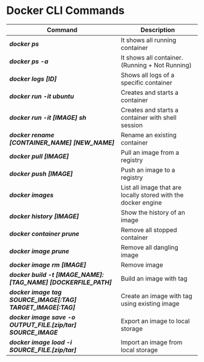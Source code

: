 # Docker CLI Commands

| Command | Description |
| --- | --- |
| ***docker ps*** | It shows all running container |
| ***docker ps -a*** | It shows all container. (Running + Not Running) |
| ***docker logs [ID]*** | Shows all logs of a specific container |
| ***docker run -it ubuntu*** | Creates and starts a container |
| ***docker run -it [IMAGE] sh*** | Creates and starts a container with shell session |
| ***docker rename [CONTAINER_NAME] [NEW_NAME]*** | Rename an existing container |
| ***docker pull [IMAGE]*** | Pull an image from a registry |
| ***docker push [IMAGE]*** | Push an image to a registry |
| ***docker images*** | List all image that are locally stored with the docker engine |
| ***docker history [IMAGE]*** | Show the history of an image |
| ***docker container prune*** | Remove all stopped container |
| ***docker image prune*** | Remove all dangling image |
| ***docker image rm [IMAGE]*** | Remove image |
| ***docker build -t [IMAGE_NAME]:[TAG_NAME] [DOCKERFILE_PATH]*** | Build an image with tag |
| ***docker image tag SOURCE_IMAGE[:TAG] TARGET_IMAGE[:TAG]*** | Create an image with tag using existing image |
| ***docker image save -o OUTPUT_FILE.[zip/tar] SOURCE_IMAGE*** | Export an image to local storage |
| ***docker image load -i SOURCE_FILE.[zip/tar]*** | Import an image from local storage |
